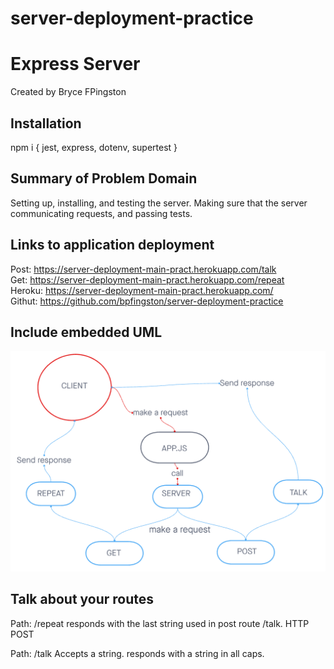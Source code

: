 # server-deployment-practice

# Express Server
Created by Bryce FPingston

## Installation  
npm i { jest, express, dotenv, supertest }  
  
## Summary of Problem Domain  
Setting up, installing, and testing the server. Making sure that the server communicating requests, and passing tests.  
## Links to application deployment  

Post: https://server-deployment-main-pract.herokuapp.com/talk  
Get: https://server-deployment-main-pract.herokuapp.com/repeat  
Heroku: https://server-deployment-main-pract.herokuapp.com/  
Githut: https://github.com/bpfingston/server-deployment-practice  
  
## Include embedded UML
![embedded UML](./images/devpath.png)

## Talk about your routes

Path: /repeat
responds with the last string used in post route /talk.
HTTP POST

Path: /talk
Accepts a string.
responds with a string in all caps.